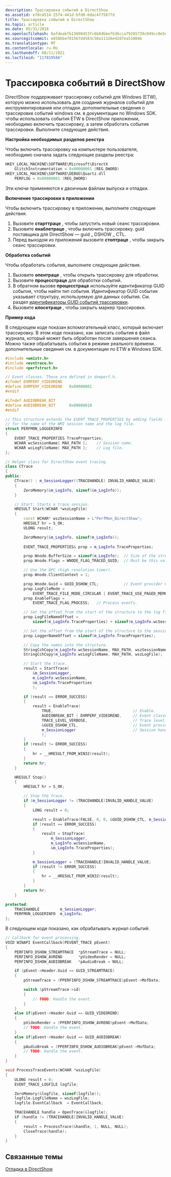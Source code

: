 ```yaml
---
description: Трассировка событий в DirectShow
ms.assetid: e78c4514-25f4-441d-bfd0-6dac4f7567fd
title: Трассировка событий в DirectShow
ms.topic: article
ms.date: 05/31/2018
ms.openlocfilehash: 6afdeabfb13608453fc6b84bbefb36cca79265739c049cc0e5d35e997ebaf902
ms.sourcegitcommit: e858bbe701567d4583c50a11326e42d7ea51804b
ms.translationtype: MT
ms.contentlocale: ru-RU
ms.lasthandoff: 08/11/2021
ms.locfileid: "117819586"
---
```

# <a name="event-tracing-in-directshow"></a>Трассировка событий в DirectShow

DirectShow поддерживает трассировку событий для Windows (ETW), которую можно использовать для создания журналов событий для инструментирования или отладки. дополнительные сведения о трассировке событий windows см. в документации по Windows SDK. чтобы использовать события ETW в DirectShow приложении, необходимо включить трассировку, а затем обработать события трассировки. Выполните следующие действия.

**Настройка необходимых разделов реестра**

Чтобы включить трассировку на компьютере пользователя, необходимо сначала задать следующие разделы реестра:


```C++
HKEY_LOCAL_MACHINE\SOFTWARE\Microsoft\DirectX
    GlitchInstrumentation = 0x00000001 (REG_DWORD)
HKEY_LOCAL_MACHINE\SOFTWARE\DEBUG\Quartz.dll
    PERFLOG = 0x00000001 (REG_DWORD) 
```



Эти ключи применяются к двоичным файлам выпуска и отладки.

**Включение трассировки в приложении**

Чтобы включить трассировку в приложении, выполните следующие действия.

1.  Вызовите **старттраце** , чтобы запустить новый сеанс трассировки.
2.  Вызовите **енаблетраце** , чтобы включить трассировку. guid поставщика для DirectShow — guid \_ DSHOW \_ CTL.
3.  Перед выходом из приложения вызовите **стоптраце** , чтобы закрыть сеанс трассировки.

**Обработка событий**

Чтобы обработать события, выполните следующие действия.

1.  Вызовите **опентраце** , чтобы открыть трассировку для обработки.
2.  Вызовите **процесстраце** для обработки событий.
3.  В обратном вызове **процесстраце** используйте идентификатор GUID события, чтобы найти тип события. Идентификатор GUID события указывает структуру, используемую для данных события. См. раздел [идентификаторы GUID событий трассировки](trace-guids.md).
4.  Вызовите **клосетраце** , чтобы закрыть маркер трассировки.

**Пример кода**

В следующем коде показан вспомогательный класс, который включает трассировку. В этом коде показано, как записать события в файл журнала, который может быть обработан после завершения сеанса. Можно также обрабатывать события в режиме реального времени. дополнительные сведения см. в документации по ETW в Windows SDK.


```C++
#include <wmistr.h>
#include <evntrace.h>
#include <perfstruct.h>

// Event classes. These are defined in dxmperf.h.
#ifndef DXMPERF_VIDEOREND
#define DXMPERF_VIDEOREND   0x00000001
#endif

#ifndef AUDIOBREAK_BIT
#define AUDIOBREAK_BIT      0x00000010
#endif

// This structure extends the EVENT_TRACE_PROPERTIES by adding fields
// for the name of the WMI session name and the log file.
struct PERFMON_LOGGERINFO
{
    EVENT_TRACE_PROPERTIES TraceProperties;
    WCHAR wcSessionName[ MAX_PATH ];    // Session name.
    WCHAR wcLogFileName[ MAX_PATH ];    // Log file.
};

// Helper class for DirectShow event tracing.
class CTrace
{
public:
    CTrace() : m_SessionLogger((TRACEHANDLE) INVALID_HANDLE_VALUE)
    {
        ZeroMemory(&m_LogInfo, sizeof(&m_LogInfo));
    }

    // Start: Starts a trace session.
    HRESULT Start(WCHAR *wszLogFile)
    {
        const WCHAR* wszSessionName = L"PerfMon_DirectShow"; 
        HRESULT hr = S_OK;
        ULONG result; 

        ZeroMemory(&m_LogInfo, sizeof(m_LogInfo));
        
        EVENT_TRACE_PROPERTIES& prop = m_LogInfo.TraceProperties;

        prop.Wnode.BufferSize = sizeof(m_LogInfo);  // Size of the structure.
        prop.Wnode.Flags = WNODE_FLAG_TRACED_GUID;  // Must be this value.

        // Use the QPC (high resolution timer).
        prop.Wnode.ClientContext = 1;        

        prop.Wnode.Guid = GUID_DSHOW_CTL;           // Event provider GUID.
        prop.LogFileMode = 
            EVENT_TRACE_FILE_MODE_CIRCULAR | EVENT_TRACE_USE_PAGED_MEMORY; 
        prop.EnableFlags = 
            EVENT_TRACE_FLAG_PROCESS;   // Process events.

        // Set the offset from the start of the structure to the log file name.
        prop.LogFileNameOffset = 
            sizeof(m_LogInfo.TraceProperties) + sizeof(m_LogInfo.wcSessionName);  

        // Set the offset from the start of the structure to the session name.
        prop.LoggerNameOffset = sizeof(m_LogInfo.TraceProperties); 

        // Copy the names into the structure.
        StringCchCopy(m_LogInfo.wcSessionName, MAX_PATH, wszSessionName);
        StringCchCopy(m_LogInfo.wcLogFileName, MAX_PATH, wszLogFile);

        // Start the trace.
        result = StartTrace(
            &m_SessionLogger, 
            m_LogInfo.wcSessionName, 
            &m_LogInfo.TraceProperties
            );

        if (result == ERROR_SUCCESS)
        {
            result = EnableTrace(
                TRUE,                                   // Enable.
                AUDIOBREAK_BIT | DXMPERF_VIDEOREND,     // Event classes.
                TRACE_LEVEL_VERBOSE,                    // Trace level.
                &GUID_DSHOW_CTL,                        // Event provider.
                m_SessionLogger                         // Session handle.
                );
        }
        if (result != ERROR_SUCCESS)
        { 
            hr = __HRESULT_FROM_WIN32(result);
        }
        return hr;
    }

    HRESULT Stop()
    {
        HRESULT hr = S_OK;

        // Stop the trace.
        if (m_SessionLogger != (TRACEHANDLE)INVALID_HANDLE_VALUE)
        {
            LONG result = 0;

            result = EnableTrace(FALSE, 0, 0, &GUID_DSHOW_CTL, m_SessionLogger);
            if (result == ERROR_SUCCESS)
            {
                result = StopTrace(
                    m_SessionLogger, 
                    m_LogInfo.wcSessionName, 
                    &m_LogInfo.TraceProperties);
            }

            m_SessionLogger = (TRACEHANDLE)INVALID_HANDLE_VALUE;
            if (result != ERROR_SUCCESS)
            { 
                hr = __HRESULT_FROM_WIN32(result);
            }
        }
        return hr;
    }

protected:
    TRACEHANDLE         m_SessionLogger;
    PERFMON_LOGGERINFO  m_LogInfo;
};
```



В следующем коде показано, как обрабатывать журнал событий:


```C++
// Callback for event processing.
VOID WINAPI EventCallback(PEVENT_TRACE pEvent)
{
    PERFINFO_DSHOW_STREAMTRACE  *pStreamTrace = NULL;
    PERFINFO_DSHOW_AVREND       *pVideoRender = NULL;
    PERFINFO_DSHOW_AUDIOBREAK   *pAudioBreak = NULL;

    if (pEvent->Header.Guid == GUID_STREAMTRACE) 
    {
        pStreamTrace = (PPERFINFO_DSHOW_STREAMTRACE)pEvent->MofData;

        switch (pStreamTrace->id)
        {
            // TODO: Handle the event.
        }
    }
    else if(pEvent->Header.Guid == GUID_VIDEOREND)
    {      
        pVideoRender = (PPERFINFO_DSHOW_AVREND)pEvent->MofData;
        // TODO: Handle the event.
    }
    else if(pEvent->Header.Guid == GUID_AUDIOBREAK)
    {
        pAudioBreak = (PPERFINFO_DSHOW_AUDIOBREAK)pEvent->MofData;
        // TODO: Handle the event.
    }
}

void ProcessTraceEvents(WCHAR *wszLogFile)
{
    ULONG result = 0;        
    EVENT_TRACE_LOGFILE logfile;

    ZeroMemory(&logfile, sizeof(logfile));
    logfile.LogFileName = wszLogFile;
    logfile.EventCallback  = EventCallback;   

    TRACEHANDLE handle = OpenTrace(&logfile);
    if (handle != (TRACEHANDLE)INVALID_HANDLE_VALUE)
    {
        result = ProcessTrace(&handle, 1, NULL, NULL);
        CloseTrace(handle);
    }
}
```



## <a name="related-topics"></a>Связанные темы

<dl> <dt>

[Отладка в DirectShow](debugging-in-directshow.md)
</dt> </dl>

 

 



